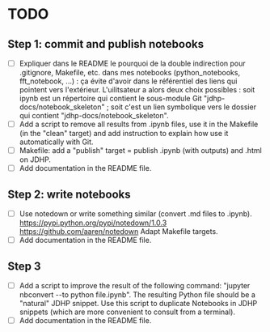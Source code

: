 # TODO

## Step 1: commit and publish notebooks

* [ ] Expliquer dans le README le pourquoi de la double indirection pour
      .gitignore, Makefile, etc. dans mes notebooks (python_notebooks,
      fft_notebook, ...) : ça évite d'avoir dans le référentiel des
      liens qui pointent vers l'extérieur. L'uilitsateur a alors deux choix
      possibles : soit ipynb est un répertoire qui contient le sous-module Git
      "jdhp-docs/notebook_skeleton" ; soit c'est un lien symbolique vers le
      dossier qui contient "jdhp-docs/notebook_skeleton".
* [ ] Add a script to remove all results from .ipynb files, use it in the
      Makefile (in the "clean" target) and add instruction to explain how use
      it automatically with Git.
* [ ] Makefile: add a "publish" target = publish .ipynb (with outputs) and
      .html on JDHP.
* [ ] Add documentation in the README file.

## Step 2: write notebooks

* [ ] Use notedown or write something similar (convert .md files to .ipynb).
      https://pypi.python.org/pypi/notedown/1.0.3
      https://github.com/aaren/notedown
      Adapt Makefile targets.
* [ ] Add documentation in the README file.

## Step 3

* [ ] Add a script to improve the result of the following command:
      "jupyter nbconvert --to python file.ipynb".
      The resulting Python file should be a "natural" JDHP snippet.
      Use this script to duplicate Notebooks in JDHP snippets (which are more
      convenient to consult from a terminal).
* [ ] Add documentation in the README file.
